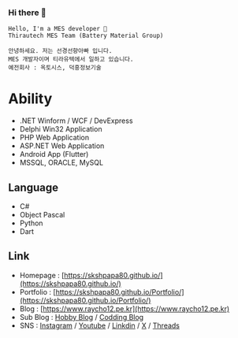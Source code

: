 ### Hi there 👋

```
Hello, I'm a MES developer 🌙
Thirautech MES Team (Battery Material Group)
```

```
안녕하세요. 저는 선경선향아빠 입니다.
MES 개발자이며 티라유텍에서 일하고 있습니다.
예전회사 : 옥토시스, 덕흥정보기술
```

# Ability
 
- .NET Winform / WCF / DevExpress  
- Delphi Win32 Application  
- PHP Web Application
- ASP.NET Web Application
- Android App (Flutter)
- MSSQL, ORACLE, MySQL 

## Language

- C#
- Object Pascal
- Python
- Dart

## Link

- Homepage : [https://skshpapa80.github.io/](https://skshpapa80.github.io/)
- Portfolio : [https://skshpapa80.github.io/Portfolio/](https://skshpapa80.github.io/Portfolio/) 
- Blog : [https://www.raycho12.pe.kr](https://www.raycho12.pe.kr)
- Sub Blog : [Hobby Blog](https://blog.naver.com/skshpapa80/) / [Codding Blog](https://codingplusplus.tistory.com/) 
- SNS : [Instagram](https://www.instagram.com/skshpapa80/) / [Youtube](https://www.youtube.com/channel/UCok-8nABbWVkBvuwCqTjDbg) / [Linkdin](https://www.linkedin.com/in/skshpapa80/) / [X](https://twitter.com/skshpapa80) / [Threads](https://www.threads.net/@skshpapa80)

